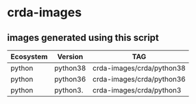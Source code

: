# crda-images

## images generated using this script 

Ecosystem     | Version       | TAG                                       |
------------- | ------------- | ------------------------------------------|
python        | python38      |  crda-images/crda/python38                |
python        | python36      |  crda-images/crda/python36                | 
python        | python3.      |  crda-images/crda/python3                 |
